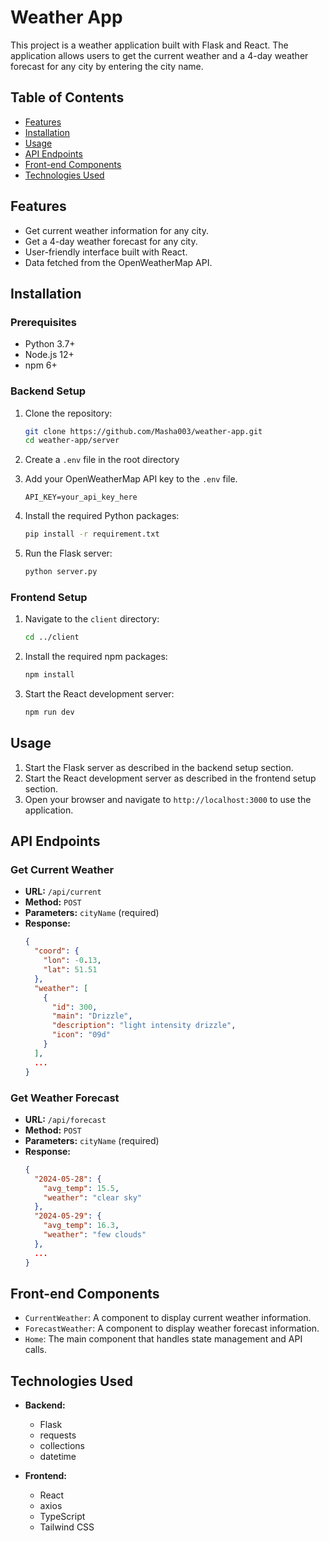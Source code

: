 # Weather App

This project is a weather application built with Flask and React. The application allows users to get the current weather and a 4-day weather forecast for any city by entering the city name.

## Table of Contents

- [Features](#features)
- [Installation](#installation)
- [Usage](#usage)
- [API Endpoints](#api-endpoints)
- [Front-end Components](#front-end-components)
- [Technologies Used](#technologies-used)

## Features

- Get current weather information for any city.
- Get a 4-day weather forecast for any city.
- User-friendly interface built with React.
- Data fetched from the OpenWeatherMap API.

## Installation

### Prerequisites

- Python 3.7+
- Node.js 12+
- npm 6+

### Backend Setup

1. Clone the repository:

   ```bash
   git clone https://github.com/Masha003/weather-app.git
   cd weather-app/server
   ```

2. Create a `.env` file in the root directory

3. Add your OpenWeatherMap API key to the `.env` file.
   ```plaintext
   API_KEY=your_api_key_here
   ```
4. Install the required Python packages:

   ```bash
   pip install -r requirement.txt
   ```

5. Run the Flask server:
   ```bash
   python server.py
   ```

### Frontend Setup

1. Navigate to the `client` directory:

   ```bash
   cd ../client
   ```

2. Install the required npm packages:

   ```bash
   npm install
   ```

3. Start the React development server:
   ```bash
   npm run dev
   ```

## Usage

1. Start the Flask server as described in the backend setup section.
2. Start the React development server as described in the frontend setup section.
3. Open your browser and navigate to `http://localhost:3000` to use the application.

## API Endpoints

### Get Current Weather

- **URL:** `/api/current`
- **Method:** `POST`
- **Parameters:** `cityName` (required)
- **Response:**
  ```json
  {
    "coord": {
      "lon": -0.13,
      "lat": 51.51
    },
    "weather": [
      {
        "id": 300,
        "main": "Drizzle",
        "description": "light intensity drizzle",
        "icon": "09d"
      }
    ],
    ...
  }
  ```

### Get Weather Forecast

- **URL:** `/api/forecast`
- **Method:** `POST`
- **Parameters:** `cityName` (required)
- **Response:**
  ```json
  {
    "2024-05-28": {
      "avg_temp": 15.5,
      "weather": "clear sky"
    },
    "2024-05-29": {
      "avg_temp": 16.3,
      "weather": "few clouds"
    },
    ...
  }
  ```

## Front-end Components

- `CurrentWeather`: A component to display current weather information.
- `ForecastWeather`: A component to display weather forecast information.
- `Home`: The main component that handles state management and API calls.

## Technologies Used

- **Backend:**

  - Flask
  - requests
  - collections
  - datetime

- **Frontend:**
  - React
  - axios
  - TypeScript
  - Tailwind CSS
